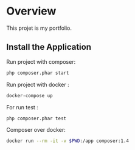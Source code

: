 # Overview

This projet is my portfolio.

## Install the Application

Run project with composer:

```bash
php composer.phar start
```

Run project with docker :

```bash
docker-compose up
```

For run test :

```bash
php composer.phar test
```

Composer over docker:

```bash
docker run --rm -it -v $PWD:/app composer:1.4
```
